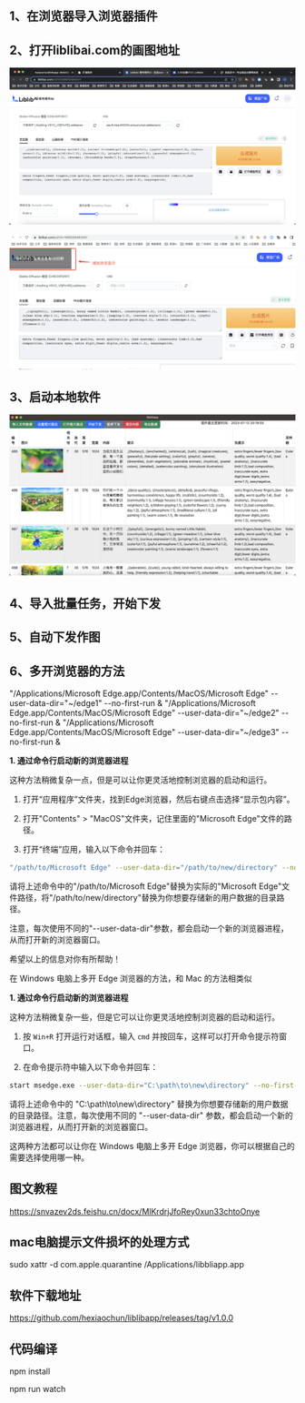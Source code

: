 
## 1、在浏览器导入浏览器插件

## 2、打开liblibai.com的画图地址
![Image description](./liblib.png)

![Image description](./img_status.png)

## 3、启动本地软件
![Image description](./app.png)

## 4、导入批量任务，开始下发

## 5、自动下发作图

## 6、多开浏览器的方法

"/Applications/Microsoft Edge.app/Contents/MacOS/Microsoft Edge" --user-data-dir="~/edge1" --no-first-run &
"/Applications/Microsoft Edge.app/Contents/MacOS/Microsoft Edge" --user-data-dir="~/edge2" --no-first-run &
"/Applications/Microsoft Edge.app/Contents/MacOS/Microsoft Edge" --user-data-dir="~/edge3" --no-first-run &

**1. 通过命令行启动新的浏览器进程**

这种方法稍微复杂一点，但是可以让你更灵活地控制浏览器的启动和运行。

1. 打开“应用程序”文件夹，找到Edge浏览器，然后右键点击选择“显示包内容”。

2. 打开"Contents" > "MacOS"文件夹，记住里面的"Microsoft Edge"文件的路径。

3. 打开“终端”应用，输入以下命令并回车：
```bash
"/path/to/Microsoft Edge" --user-data-dir="/path/to/new/directory" --no-first-run &
```
请将上述命令中的"/path/to/Microsoft Edge"替换为实际的"Microsoft Edge"文件路径，将"/path/to/new/directory"替换为你想要存储新的用户数据的目录路径。

注意，每次使用不同的"--user-data-dir"参数，都会启动一个新的浏览器进程，从而打开新的浏览器窗口。

希望以上的信息对你有所帮助！


在 Windows 电脑上多开 Edge 浏览器的方法，和 Mac 的方法相类似

**1. 通过命令行启动新的浏览器进程**

这种方法稍微复杂一些，但是它可以让你更灵活地控制浏览器的启动和运行。

1. 按 `Win+R` 打开运行对话框，输入 `cmd` 并按回车，这样可以打开命令提示符窗口。

2. 在命令提示符中输入以下命令并回车：

```bash
start msedge.exe --user-data-dir="C:\path\to\new\directory" --no-first-run
```

请将上述命令中的 "C:\path\to\new\directory" 替换为你想要存储新的用户数据的目录路径。注意，每次使用不同的 "--user-data-dir" 参数，都会启动一个新的浏览器进程，从而打开新的浏览器窗口。

这两种方法都可以让你在 Windows 电脑上多开 Edge 浏览器，你可以根据自己的需要选择使用哪一种。



## 图文教程

https://snvazev2ds.feishu.cn/docx/MlKrdrjJfoRey0xun33chtoOnye


## mac电脑提示文件损坏的处理方式

sudo xattr -d com.apple.quarantine /Applications/libbliapp.app

## 软件下载地址
https://github.com/hexiaochun/liblibapp/releases/tag/v1.0.0

## 代码编译

npm install 

npm run watch
